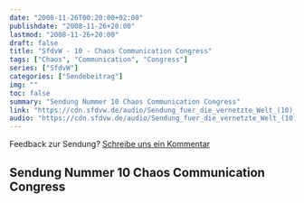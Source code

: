 ```yaml
---
date: "2008-11-26T00:20:00+02:00"
publishdate: "2008-11-26+20:00"
lastmod: "2008-11-26+20:00"
draft: false
title: "SfdvW - 10 - Chaos Communication Congress"
tags: ["Chaos", "Communication", "Congress"]
series: ["SfdvW"]
categories: ["Sendebeitrag"]
img: ""
toc: false
summary: "Sendung Nummer 10 Chaos Communication Congress"
link: "https://cdn.sfdvw.de/audio/Sendung_fuer_die_vernetzte_Welt_(10)_2008_11_26_Chaos_Communication_Congress.ogg"
audio: "https://cdn.sfdvw.de/audio/Sendung_fuer_die_vernetzte_Welt_(10)_2008_11_26_Chaos_Communication_Congress.ogg"
---
```


<div align="center" id="example"></div>
<script src="https://cdn.podlove.org/web-player/embed.js"></script>

Feedback zur Sendung?
[Schreibe uns ein Kommentar](mailto:SfdvW@radiocorax.de)

## Sendung Nummer 10 Chaos Communication Congress

<script>
  podlovePlayer('#example', '/blog/sfdvw10.json');
</script>
